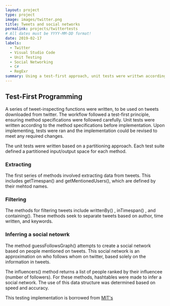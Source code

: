 ```yaml
---
layout: project
type: project
image: images/twitter.png
title: Tweets and social networks
permalink: projects/twittertests
# All dates must be YYYY-MM-DD format!
date: 2019-02-17
labels:
  - Twitter
  - Visual Studio Code
  - Unit Testing
  - Social Networking
  - C#
  - RegExr
summary: Using a test-first approach, unit tests were writtwn according to specifications to implement a series of tweet-inspecting functions. 
---
```


## Test-First Programming



A series of tweet-inspecting functions were written, to be used on tweets downloaded from twitter. The workflow followed a test-first principle, ensuring method specifications were followed carefully. Unit tests were written according to the method specifications before implementation. Upon implementing, tests were ran and the implementation could be revised to meet any required changes.

The unit tests were written based on a partitioning approach. Each test suite defined a partitioned input/output space for each method. 


### Extracting

The first series of methods involved extracting data from tweets. This includes getTimespan() and getMentionedUsers(), which are defined by their mehtod names. 

### Filtering 

The methods for filtering tweets include writtenBy() , inTimespan() , and containing(). These methods seek to separate tweets based on author, time written, and keywords. 

### Inferring a social netowrk

The method guessFollowsGraph() attempts to create a social network based on people mentioned on tweets. This social network is an approximation on who follows whom on twitter, based solely on the information in tweets. 


The influencers() method returns a list of people ranked by their influencee (number of followers). For these methods, hashtables were made to infer a social network. The use of this data structure was determined based on speed and accuracy.



This testing implementation is borrowed from <a href="https://ocw.mit.edu/ans7870/6/6.005/s16/psets/ps1/">MIT's</a>
